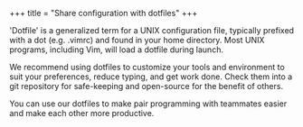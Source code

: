 +++
title = "Share configuration with dotfiles"
+++

'Dotfile' is a generalized term for a UNIX configuration file, typically prefixed with a dot (e.g. .vimrc) and found in your home directory. Most UNIX programs, including Vim, will load a dotfile during launch.

We recommend using dotfiles to customize your tools and environment to suit your preferences, reduce typing, and get work done. Check them into a git repository for safe-keeping and open-source for the benefit of others.

You can use our dotfiles to make pair programming with teammates easier and make each other more productive.
